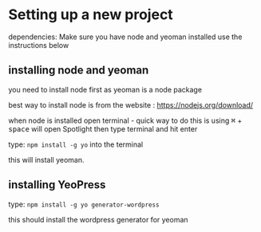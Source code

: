 # Setting up a new project

dependencies: Make sure you have node and yeoman installed use the instructions below

## installing node and yeoman
you need to install node first as yeoman is a node package

best way to install node is from the website : https://nodejs.org/download/

when node is installed open terminal - quick way to do this is using <kbd>⌘</kbd> + <kbd>space</kbd> will open Spotlight then type terminal and hit enter

type: 
    <code>npm install -g yo</code>
into the terminal

this will install yeoman.

## installing YeoPress
type:
    <code>npm install -g yo generator-wordpress</code>
    
this should install the wordpress generator for yeoman


